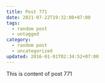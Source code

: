 ```yaml
---
title: Post 771
date: 2021-07-22T19:32:08+07:00
tags:
  - random post
  - untagged
category:
  - random post
  - uncategorized
updated: 2016-01-01T02:34:52+07:00
---
```

This is content of post 771
